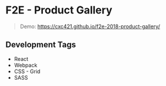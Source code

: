 # F2E - Product Gallery

> Demo: https://cxc421.github.io/f2e-2018-product-gallery/

## Development Tags

*   React
*   Webpack
*   CSS - Grid
*   SASS